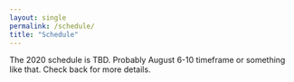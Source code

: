 ```yaml
---
layout: single
permalink: /schedule/
title: "Schedule"
---
```


The 2020 schedule is TBD. Probably August 6-10 timeframe or something like that. Check back for more details.
